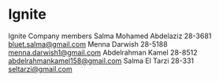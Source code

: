 # Ignite
Ignite Company members
Salma Mohamed Abdelaziz   28-3681 bluet.salma@gmail.com
Menna Darwish 28-5188 menna.darwish1@gmail.com
Abdelrahman Kamel 28-8512 abdelrahmankamel158@gmail.com
Salma El Tarzi 28-331 seltarzi@gmail.com